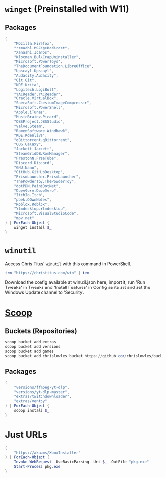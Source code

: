 # `winget` (Preinstalled with W11)
## Packages
```powershell
(
	"Mozilla.Firefox",
	"rcmaehl.MSEdgeRedirect",
	"Xanashi.Icaros",
	"Klocman.BulkCrapUninstaller",
	"Microsoft.PowerToys",
	"TheDocumentFoundation.LibreOffice",
	"Upscayl.Upscayl",
	"Audacity.Audacity",
	"Git.Git",
	"KDE.Krita",
	"Logitech.LogiBolt",
	"YACReader.YACReader",
	"Oracle.VirtualBox",
	"SaeraSoft.CaesiumImageCompressor",
	"Microsoft.PowerShell",
	"Apple.iTunes",
	"MusicBrainz.Picard",
	"OBSProject.OBSStudio",
	"Valve.Steam",
	"RamenSoftware.Windhawk",
	"KDE.Kdenlive",
	"qBittorrent.qBittorrent",
	"GOG.Galaxy",
	"Jackett.Jackett",
	"SteamGridDB.RomManager",
	"PrestonN.FreeTube",
	"Discord.Discord",
	"GNU.Nano",
	"GitHub.GitHubDesktop",
	"PrismLauncher.PrismLauncher",
	"ThePowderToy.ThePowderToy",
	"dotPDN.PaintDotNet",
	"DupeGuru.DupeGuru",
	"ItchIo.Itch",
	"pbek.QOwnNotes",
	"Roblox.Roblox",
	"Ytmdesktop.Ytmdesktop",
	"Microsoft.VisualStudioCode",
	"mpv.net"
) | ForEach-Object {
	winget install $_
}
```

# `winutil`
Access Chris Titus' `winutil` with this command in PowerShell.
```powershell
irm "https://christitus.com/win" | iex
```
Download the config available at winutil.json here, import it, run 'Run Tweaks' in Tweaks and 'Install Features' in Config as its set and set the Windows Update channel to 'Security'.

# [Scoop](https://scoop.sh/)
## Buckets (Repositories)
```powershell
scoop bucket add extras
scoop bucket add versions
scoop bucket add games
scoop bucket add chrislowles_bucket https://github.com/chrislowles/bucket 
```
## Packages
```powershell
(
	"versions/ffmpeg-yt-dlp",
	"versions/yt-dlp-master",
	"extras/twitchdownloader",
	"extras/ventoy"
) | ForEach-Object {
	scoop install $_
}
```

# Just URLs
```powershell
(
	"https://aka.ms/XboxInstaller"
) | ForEach-Object {
	Invoke-WebRequest -UseBasicParsing -Uri $_ -OutFile "pkg.exe"
	Start-Process pkg.exe
}
```